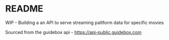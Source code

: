 # README

WIP - Building a an API to serve streaming paltform data for specific movies 

Sourced from the guidebox api - https://api-public.guidebox.com

